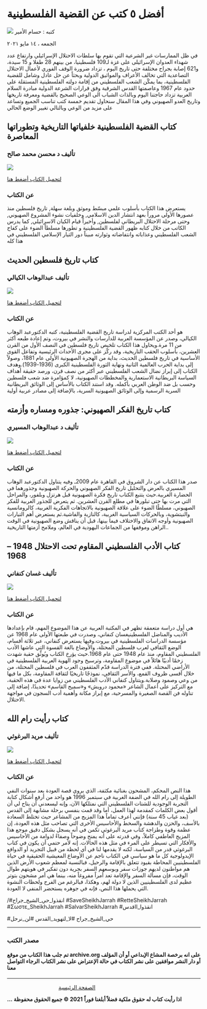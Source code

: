 # أفضل ٥ كتب عن القضية الفلسطينية 

![](https://raw.githubusercontent.com/iqraa4u/iqraa4u.github.io/main/IMG-20210510-WA0005.jpg)
 كتبه : حسام الأمير

الجمعه ، ١٤ مايو ٢٠٢١


في ظل الممارسات غير الشرعية التي تقوم بها سلطات الاحتلال الإسرائيلي وارتفاع عدد شهداء العدوان الإسرائيلى على غزة  لـ109 فلسطينيا، من بينهم 28 طفلا و 15 سيدة، و621 إصابة بجراح مختلفة
حتى تاريخ اليوم ، 
تزداد ضرورة الوقف الفوري لأعمال الاحتلال التصاعدية التي تخالف الأعراف والمواثيق الدولية
وبحثاً عن حل عادل وشامل للقضية الفلسطينية، بما يمكّن الشعب الفلسطيني من إقامة دولته الفلسطينية المستقلة على حدود عام 1967 وعاصمتها القدس الشرقية وفق قرارات الشرعة الدولية مبادرة السلام العربية
تزداد حاجتنا اليوم وبالذات الشباب الى الوعي الصحيح بالقضية ومعرفة تاريخها وتاريخ العدو الصهيوني وفي هذا المقال سنحاول تقديم خمسة كتب تناسب الجميع وتساعد على مزيد من الوعي وبالتالي تغيير الوضع الحالي 

## كتاب القضية الفلسطينية خلفياتها التاريخية وتطوراتها المعاصرة
### تأليف د محسن محمد صالح
![](https://raw.githubusercontent.com/iqraa4u/iqraa4u.github.io/main/images%20(33).jpeg)

[لتحميل الكتاب أضغط هنا ](https://www.tolaitila.com/thankspage/2732#)
### عن الكتاب 
يستعرض هذا الكتاب بأسلوب علمي مبسّط وموثق وبلغة سهلة, تاريخ فلسطين منذ عصورها الأولى مروراً بعهد انتشار الدين الاسلامي, وخلفيات نشوء المشروع الصهيوني, وحتى مرحلة الاحتلال البريطاني لفلسطين, وأخيراً قيام الكيان الاسرائيلي, كما يدرس الكاتب من خلال كتابه ظهور القضية الفلسطينية و تطورها مسلطاً الضوء على كفاح الشعب الفلسطيني وعذاباته وانتفاضاته وثوارته مبيناً دور التيار الإسلامي الفلسطيني في هذا كله

## كتاب تاريخ فلسطين الحديث 
### تأليف عبدالوهاب الكيالي
![](https://raw.githubusercontent.com/iqraa4u/iqraa4u.github.io/main/images%20(34).jpeg)

[لتحميل الكتاب أضغط هنا ](https://books-library.net/files/books-library.net-03140113Lj4G1.pdf)
### عن الكتاب 
هو أحد الكتب المركزية لدراسة تاريخ القضية الفلسطينية، كتبه الدكتورعبد الوهاب الكيالي، وصدر عن المؤسسة العربية للدارسات والنشر في بيروت، وتم إعادة طبعه أكثر من 11 مرة.ويحاول هذا الكتاب تلخيص تاريخ فلسطين في النصف الأول من القرن العشرين، بأسلوب الحقب التاريخية، وقد ركّز على مجرى الأحداث الرئيسية وتفاعل القوى الأساسية في تاريخ فلسطين الحديث، بداية من الهجرة الصهيونية الأولى عام 1881، وصولاً إلى بداية الحرب العالمية الثانية ونهاية الثورة الفلسطينية الكبرى (1936-1939).وهدف الكتاب إلى إبراز نضال الشعب الفلسطيني عبر أكثر من نصف قرن، ورصد حقيقة أهداف السياسة البريطانية الاستعمارية والمخططات الصهيونية، لا كمؤامرة ضد شعب فلسطين وحسب بل ضد الوطن العربي بأكمله. وقد استند الكتاب بالأساس إلى الوثائق البريطانية السرية الرسمية وإلى الوثائق الصهيونية السرية، بالإضافة إلى مصادر عربية أولية

## كتاب تاريخ الفكر الصهيوني: جذوره ومساره وأزمته
### تأليف د عبدالوهاب المسيري
![](https://raw.githubusercontent.com/iqraa4u/iqraa4u.github.io/main/images%20(32).jpeg)

[لتحميل الكتاب أضغط هنا ](https://foulabook.com/book/downloading/425637824)
### عن الكتاب 
صدر هذا الكتاب عن دار الشروق في القاهرة عام 2009ـ وفيه يتناول الدكتورعبد الوهاب المسيري بالعرض والتحليل تاريخ الفكر الصهيوني والحركة الصهيونية وجذورهما في الحضارة الغربية.حيث يتتبع الكتاب تاريخ فكرة الصهيونية قبل هرتزل وبلفور، والمراحل التي مرت بها حتى تبلورها في مطلع القرن العشرين. ثم يتعرض للجذور الغربية للفكر الصهيوني، مسلطًا الضوء على علاقة الصهيونية بالاتجاهات الفكرية الغربية، كالرومانسية والنيتشوية، وبالحركات السياسية الغربية، كالنازية والفاشية.ثم يستعرض أهم التيارات الصهيونية وأوجه الاتفاق والاختلاف فيما بينها، قبل أن يناقش وضع الصهيونية في الوقت الراهن وموقفها من الجماعات اليهودية في العالم، وملامح أزمتها التاريخية..

## كتاب الأدب الفلسطيني المقاوم تحت الاحتلال 1948 – 1968
### تأليف غسان كنفاني
![](https://raw.githubusercontent.com/iqraa4u/iqraa4u.github.io/main/images%20(31).jpeg)

[لتحميل الكتاب أضغط هنا ](https://www.google.com/url?sa=t&source=web&rct=j&url=https://www.bookleaks.com/files/ghassankanafani/3.pdf&ved=2ahUKEwjir7Xnir7wAhVho3EKHR-MBp0QFjABegQICBAC&usg=AOvVaw2aLd1g3bSc7R_l_LbBmr9M)
### عن الكتاب 
هي أول دراسة متعمقة تظهر في المكتبة العربية عن هذا الموضوع المهم، قام بإعدادها الأديب والمناضل الفلسطينيغسان كنفاني، وصدرت في طبعتها الأولى عام 1968 عن مؤسسة الدراسات الفلسطينية في بيروت.وفيها يستعرض كنفاني، عبر ثلاثة أقسام، الوضع الثقافي لعرب فلسطين المحتلة، والأوضاع بالغة القسوة التي عاشها الأدب الفلسطيني المقاوم، منذ عام 1948 حتى عام 1968.حيث يؤرخ الكتاب ويُوثِّق حقبة شهدت زخمًا أدبيًا هائلاً في موضوع المقاومة، وترسيخ وجود الهوية العربية الفلسطينية في الأراضي المحتلة. ففي فترة الدراسة قدّم المثقفون العرب في فلسطين المحتلة، من خلال أقسى ظروف القمع، والأسر الثقافي، نموذجًا تاريخيًا لثقافة المقاومة، بكل ما فيها من وعي وصمود وصلابة.ويتناول كنفاني الأدب الفلسطيني من زوايا عدة في هذه الحقبة، مع التركيز على أعمال الشاعر «محمود درويش» و«سميح القاسم» تحديدًا، إضافة إلى تناوله فن القصة الصغيرة والمسرحية، مع إبراز مكانة وأهمية أدب السجون في مواجهة الاحتلال.

## كتاب رأيت رام الله
### تأليف مريد البرغوثي
![](https://raw.githubusercontent.com/iqraa4u/iqraa4u.github.io/main/images%20(35).jpeg)

[لتحميل الكتاب أضغط هنا ](https://foulabook.com/book/downloading/472006034)
### عن الكتاب 
هذا النص المحكم، المشحون بغنائية مكثفة، الذي يروي قصة العودة بعد سنوات النفي الطويلة إلى رام الله في الضفة الغربية في سبتمبر 1996 هو واحد من أرفع أشكال كتابة التجربة الوجودية للشتات الفلسطيني التي نمتلكها الآن، وإنه ليسعدني أن يتاح لي أن أقول بعض الكلمات كمقدمة لهذا العمل، أما وقد قمت بنفسي برحلة مشابهة إلى القدس (بعد غياب 45 سنة) فإنني أعرف تماماً هذا المزيج من المشاعر حيث تختلط السعادة بالأسف، والحزن والدهشة والسخط والأحاسيس الأخرى التي تصاحب مثل هذه العودة، إن عظمة وقوة وطزاجة كتاب مريد البرغوثي تكمن في أنه يسجل بشكل دقيق موجع هذا المزيج العاطفي كاملاً، وفي قدرته على أنه يمنح وضوحاً وصفاءً لدوامة من الأحاسيس والأفكار التي تسيطر على المرء في مثل هذه الحالات.
إنه لأمر حتمي أن يكون في كتاب البرغوثي قدر من السياسة، لكنه لا يقدمها لنا في أي لحظة من قبيل التجريد أو الدوافع الإيدولوجية كل ما هو سياسي في الكتاب ناجم عن الأوضاع المعيشية الحقيقية في حياة الفلسطينيين المحاطة بقيود تتعلق بالإقامة والرحيل، فبالنسبة لمعظم شعوب الأرض الذين هم مواطنون لديهم جوزات سفر وبوسعهم السفر بحرية دون تفكير في هويتهم طوال الوقت، فإن مسألة السفر والإقامة تعد أمراً مفروغاً منه، بينما هي أمر مشحون بتوتر عظيم لدى الفلسطينيين الذين لا دولة لهم، وهكذا، فبالرغم من الفرح ولحظات النشوة التي يحملها هذا النص، فإنه في جوهره يستحضر المنفى لا العودة.

/#انقذوا_حي_الشيخ_جراح
‎#SaveSheikhJarrah
‎#RetteSheikhJarrah
‎#Σωστε_SheikhJarrah
‎#SalvarSheikhJarrah
#انقذوا_ااقدس

#حي_الشيخ_جراح
#لا_لتهويد_القدس
#لن_نرحل

----

### مصدر الكتب
#### تم جلب هذا الكتاب من موقع archive.org على انه برخصة المشاع الإبداعي أو أن المؤلف أو دار النشر موافقين على نشر الكتاب في حالة الإعتراض على نشر الكتاب الرجاء التواصل معنا
------
&nbsp; &nbsp; &nbsp; &nbsp; &nbsp; &nbsp; &nbsp; &nbsp;&nbsp;&nbsp; &nbsp; &nbsp; &nbsp; &nbsp; &nbsp; &nbsp; &nbsp; &nbsp;   [ الصفحة الرئيسية ](https://iqraa4u.me/)   

**... اذا رأيت كتاب له حقوق ملكية فضلاً أبلغنا فوراً**
**2021 © جميع الحقوق محفوظة**


